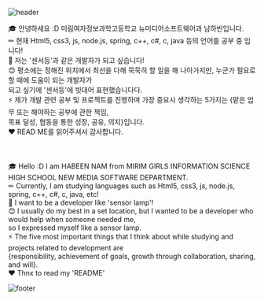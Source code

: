 <!--
**Namhabeen/Namhabeen** is a ✨ _special_ ✨ repository because its `README.md` (this file) appears on your GitHub profile.-->
![header](https://capsule-render.vercel.app/api?type=wave&color=gradient&height=280&section=header&text=Hi%20there%20👋&fontSize=90)

🎓 안녕하세요 :D 미림여자정보과학고등학교 뉴미디어소프트웨어과 남하빈입니다. <br>
✏ 현재  Html5, css3, js, node.js, spring, c++, c#, c, java 등의 언어를 공부 중 입니다!<br>
🌱 저는 '센서등'과 같은 개발자가 되고 싶습니다! <br>
😊 평소에는 정해진 위치에서 최선을 다해 묵묵히 할 일을 해 나아가지만, 누군가 필요로 할 때에 도움이 되는 개발자가<br> 되고 싶기에 '센서등'에 빗대어 표현했습니다다.<br>
⚡ 제가 개발 관련 공부 및 프로젝트를 진행하며 가장 중요시 생각하는 5가지는 {맡은 업무 또는 해야하는 공부에 관한 책임,<br> 목표 달성, 협동을 통한 성장, 공유, 의지}입니다.<br>
❤ READ ME를 읽어주셔서 감사합니다.<br>
<br>
<br>
<br>
🎓 Hello :D I am HABEEN NAM from MIRIM GIRLS INFORMATION SCIENCE HIGH SCHOOL NEW MEDIA SOFTWARE DEPARTMENT.<br>
✏ Currently, I am studying languages such as Html5, css3, js, node.js, spring, c++, c#, c, java, etc!<br>
🌱 I want to be a developer like 'sensor lamp'!<br>
😊 I usually do my best in a set location, but I wanted to be a developer who would help when someone needed me,<br> so I expressed myself like a sensor lamp.<br>
⚡ The five most important things that I think about while studying and projects related to development are<br> {responsibility, achievement of goals, growth through collaboration, sharing, and will}.<br>
❤ Thnx to read my 'README'<br>

![footer](https://capsule-render.vercel.app/api?type=wave&color=gradient&height=150&section=footer)

